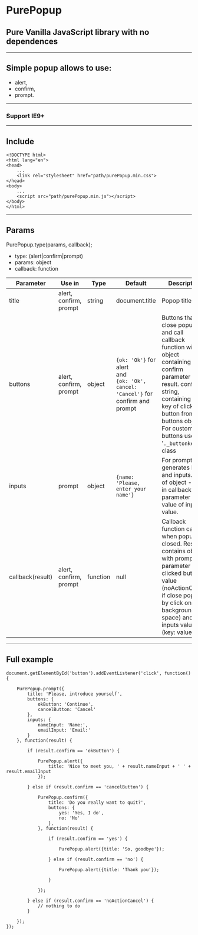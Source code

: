 # PurePopup

## Pure Vanilla JavaScript library with no dependences

---

## Simple popup allows to use:
 - alert,
 - confirm,
 - prompt.

---

### Support IE9+

---

## Include

```
<!DOCTYPE html>
<html lang="en">
<head>
    ...
    <link rel="stylesheet" href="path/purePopup.min.css">
</head>
<body>
    ...
    <script src="path/purePopup.min.js"></script>
</body>
</html> 
```

---

## Params

PurePopup.type(params, callback);
 - type: (alert|confirm|prompt)
 - params: object
 - callback: function
 
Parameter | Use in | Type | Default | Description
--------- | ------ | ---- | ------- | -----------
title     | alert, confirm, prompt | string | document.title | Popop title
buttons   | alert, confirm, prompt | object | ``` {ok: 'Ok'} ``` for alert <br> and <br> ``` {ok: 'Ok', cancel: 'Cancel'} ``` for confirm and prompt | Buttons that close popup and call callback function with object containing confirm parameter as result. confirm - string, containing the key of clicked button from buttons object. For customize buttons use '```._buttonkey_```' class
inputs    | prompt | object | ``` {name: 'Please, enter your name'} ``` | For prompt it generates labels and inputs. Key of object - key in callback parameter with value of input value. 
callback(result) | alert, confirm, prompt | function | null | Callback function calls when popup has closed. Result contains object with prompt parameter - clicked button value (noActionCancel if close popup by click on background space) and inputs values (key: value).

---

## Full example

```
document.getElementById('button').addEventListener('click', function(){
            
    PurePopup.prompt({
        title: 'Please, introduce yourself',
        buttons: {
            okButton: 'Continue',
            cancelButton: 'Cancel'
        },
        inputs: {
            nameInput: 'Name:',
            emailInput: 'Email:'
        }
    }, function(result) {
        
        if (result.confirm == 'okButton') {

            PurePopup.alert({
                title: 'Nice to meet you, ' + result.nameInput + ' ' + result.emailInput
            });

        } else if (result.confirm == 'cancelButton') {
            
            PurePopup.confirm({
                title: 'Do you really want to quit?',
                buttons: {
                    yes: 'Yes, I do',
                    no: 'No'
                },
            }, function(result) {

                if (result.confirm == 'yes') {

                    PurePopup.alert({title: 'So, goodbye'});

                } else if (result.confirm == 'no') {

                    PurePopup.alert({title: 'Thank you'});
                    
                }
                
            });
            
        } else if (result.confirm == 'noActionCancel') {
            // nothing to do
        }
        
    });
});
```